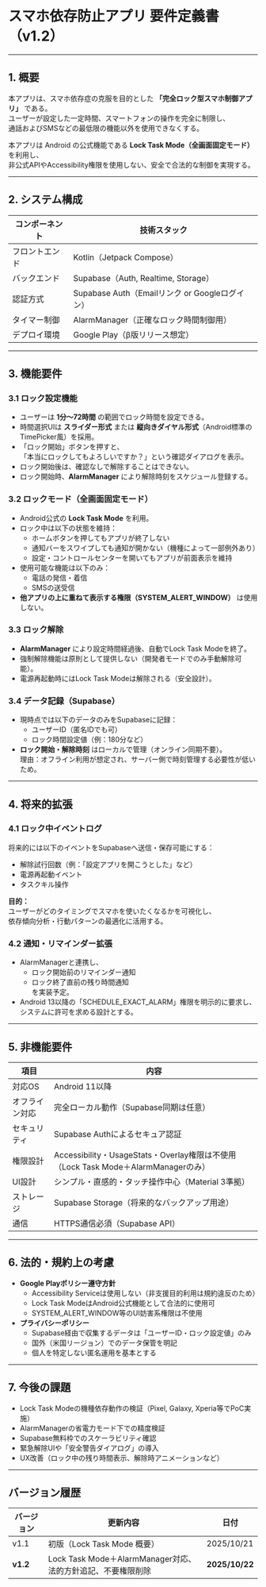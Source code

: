 # スマホ依存防止アプリ 要件定義書（v1.2）

---

## 1. 概要
本アプリは、スマホ依存症の克服を目的とした **「完全ロック型スマホ制御アプリ」** である。  
ユーザーが設定した一定時間、スマートフォンの操作を完全に制限し、  
通話およびSMSなどの最低限の機能以外を使用できなくする。  

本アプリは Android の公式機能である **Lock Task Mode（全画面固定モード）** を利用し、  
非公式APIやAccessibility権限を使用しない、安全で合法的な制御を実現する。

---

## 2. システム構成

| コンポーネント | 技術スタック |
|----------------|--------------|
| フロントエンド | Kotlin（Jetpack Compose） |
| バックエンド   | Supabase（Auth, Realtime, Storage） |
| 認証方式       | Supabase Auth（Emailリンク or Googleログイン） |
| タイマー制御   | AlarmManager（正確なロック時間制御用） |
| デプロイ環境   | Google Play（β版リリース想定） |

---

## 3. 機能要件

### 3.1 ロック設定機能
- ユーザーは **1分〜72時間** の範囲でロック時間を設定できる。  
- 時間選択UIは **スライダー形式** または **縦向きダイヤル形式**（Android標準のTimePicker風）を採用。  
- 「ロック開始」ボタンを押すと、  
  「本当にロックしてもよろしいですか？」という確認ダイアログを表示。  
- ロック開始後は、確認なしで解除することはできない。  
- ロック開始時、**AlarmManager** により解除時刻をスケジュール登録する。

### 3.2 ロックモード（全画面固定モード）
- Android公式の **Lock Task Mode** を利用。  
- ロック中は以下の状態を維持：  
  - ホームボタンを押してもアプリが終了しない  
  - 通知バーをスワイプしても通知が開かない（機種によって一部例外あり）  
  - 設定・コントロールセンターを開いてもアプリが前面表示を維持  
- 使用可能な機能は以下のみ：  
  - 電話の発信・着信  
  - SMSの送受信  
- **他アプリの上に重ねて表示する権限（SYSTEM_ALERT_WINDOW）** は使用しない。  

### 3.3 ロック解除
- **AlarmManager** により設定時間経過後、自動でLock Task Modeを終了。  
- 強制解除機能は原則として提供しない（開発者モードでのみ手動解除可能）。  
- 電源再起動時にはLock Task Modeは解除される（安全設計）。  

### 3.4 データ記録（Supabase）
- 現時点では以下のデータのみをSupabaseに記録：  
  - ユーザーID（匿名IDでも可）  
  - ロック時間設定値（例：180分など）  
- **ロック開始・解除時刻** はローカルで管理（オンライン同期不要）。  
  理由：オフライン利用が想定され、サーバー側で時刻管理する必要性が低いため。  

---

## 4. 将来的拡張

### 4.1 ロック中イベントログ
将来的には以下のイベントをSupabaseへ送信・保存可能にする：  
- 解除試行回数（例：「設定アプリを開こうとした」など）  
- 電源再起動イベント  
- タスクキル操作  

**目的：**  
ユーザーがどのタイミングでスマホを使いたくなるかを可視化し、  
依存傾向分析・行動パターンの最適化に活用する。  

### 4.2 通知・リマインダー拡張
- AlarmManagerと連携し、  
  - ロック開始前のリマインダー通知  
  - ロック終了直前の残り時間通知  
  を実装予定。  
- Android 13以降の「SCHEDULE_EXACT_ALARM」権限を明示的に要求し、  
  システムに許可を求める設計とする。

---

## 5. 非機能要件

| 項目 | 内容 |
|------|------|
| 対応OS | Android 11以降 |
| オフライン対応 | 完全ローカル動作（Supabase同期は任意） |
| セキュリティ | Supabase Authによるセキュア認証 |
| 権限設計 | Accessibility・UsageStats・Overlay権限は不使用（Lock Task Mode＋AlarmManagerのみ） |
| UI設計 | シンプル・直感的・タッチ操作中心（Material 3準拠） |
| ストレージ | Supabase Storage（将来的なバックアップ用途） |
| 通信 | HTTPS通信必須（Supabase API） |

---

## 6. 法的・規約上の考慮

- **Google Playポリシー遵守方針**  
  - Accessibility Serviceは使用しない（非支援目的利用は規約違反のため）  
  - Lock Task ModeはAndroid公式機能として合法的に使用可  
  - SYSTEM_ALERT_WINDOW等のUI妨害系権限は不使用  
- **プライバシーポリシー**  
  - Supabase経由で収集するデータは「ユーザーID・ロック設定値」のみ  
  - 国外（米国リージョン）でのデータ保管を明記  
  - 個人を特定しない匿名運用を基本とする  

---

## 7. 今後の課題
- Lock Task Modeの機種依存動作の検証（Pixel, Galaxy, Xperia等でPoC実施）  
- AlarmManagerの省電力モード下での精度検証  
- Supabase無料枠でのスケーラビリティ確認  
- 緊急解除UIや「安全警告ダイアログ」の導入  
- UX改善（ロック中の残り時間表示、解除時アニメーションなど）

---

## バージョン履歴
| バージョン | 更新内容 | 日付 |
|-------------|------------|------|
| v1.1 | 初版（Lock Task Mode 概要） | 2025/10/21 |
| **v1.2** | Lock Task Mode＋AlarmManager対応、法的方針追記、不要権限削除 | **2025/10/22** |

